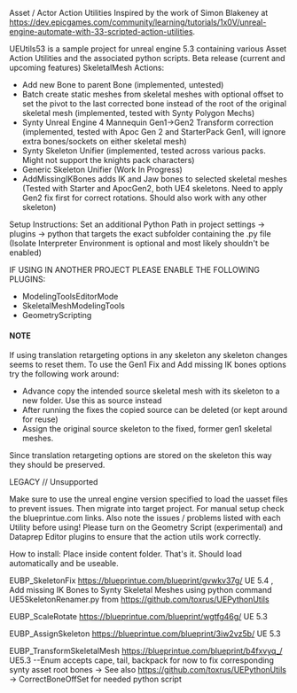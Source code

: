 Asset / Actor Action Utilities
Inspired by the work of Simon Blakeney at https://dev.epicgames.com/community/learning/tutorials/1x0V/unreal-engine-automate-with-33-scripted-action-utilities.

UEUtils53 is a sample project for unreal engine 5.3 containing various Asset Action Utilities and the associated python scripts.
Beta release (current and upcoming features)
SkeletalMesh Actions:
  - Add new Bone to parent Bone (implemented, untested)
  - Batch create static meshes from skeletal meshes with optional offset to set the pivot to the last corrected bone instead of the root of the original skeletal mesh (implemented, tested with Synty Polygon Mechs)
  - Synty Unreal Engine 4 Mannequin Gen1->Gen2 Transform correction (implemented, tested with Apoc Gen 2 and StarterPack Gen1, will ignore extra bones/sockets on either skeletal mesh)
  - Synty Skeleton Unifier (implemented, tested across various packs. Might not support the knights pack characters)
  - Generic Skeleton Unifier (Work In Progress)
  - AddMissingIKBones adds IK and Jaw bones to selected skeletal meshes (Tested with Starter and ApocGen2, both UE4 skeletons. Need to apply Gen2 fix first for correct rotations. Should also work with any other skeleton)

Setup Instructions: Set an additional Python Path in project settings -> plugins -> python that targets the exact subfolder containing the .py file (Isolate Interpreter Environment is optional and most likely shouldn't be enabled)

IF USING IN ANOTHER PROJECT PLEASE ENABLE THE FOLLOWING PLUGINS:
  - ModelingToolsEditorMode
  - SkeletalMeshModelingTools
  - GeometryScripting

#### NOTE ####
If using translation retargeting options in any skeleton any skeleton changes seems to reset them.
To use the Gen1 Fix and Add missing IK bones options try the following work around:
  - Advance copy the intended source skeletal mesh with its skeleton to a new folder. Use this as source instead
  - After running the fixes the copied source can be deleted (or kept around for reuse)
  - Assign the original source skeleton to the fixed, former gen1 skeletal meshes.

Since translation retargeting options are stored on the skeleton this way they should be preserved.












LEGACY // Unsupported

Make sure to use the unreal engine version specified to load the uasset files to prevent issues. Then migrate into target project. For manual setup check the blueprintue.com links.
Also note the issues / problems listed with each Utility before using!
Please turn on the Geometry Script (experimental) and Dataprep Editor plugins to ensure that the action utils work correctly.

How to install:
Place inside content folder. That's it. Should load automatically and be useable.


EUBP_SkeletonFix  https://blueprintue.com/blueprint/gvwkv37g/ UE 5.4 , Add missing IK Bones to Synty Skeletal Meshes using python command UE5SkeletonRenamer.py from https://github.com/toxrus/UEPythonUtils

EUBP_ScaleRotate   https://blueprintue.com/blueprint/wgtfg46g/ UE 5.3

EUBP_AssignSkeleton  https://blueprintue.com/blueprint/3iw2vz5b/ UE 5.3

EUBP_TransformSkeletalMesh https://blueprintue.com/blueprint/b4fxvyq_/ UE5.3 --Enum accepts cape, tail, backpack for now to fix corresponding synty asset root bones -> See also https://github.com/toxrus/UEPythonUtils -> CorrectBoneOffSet for needed python script
